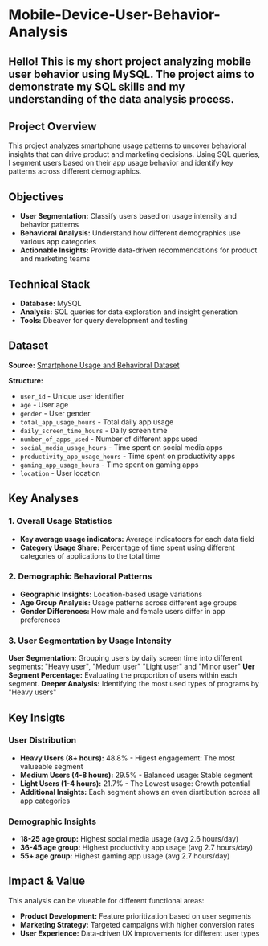 # Mobile-Device-User-Behavior-Analysis
Hello! This is my short project analyzing mobile user behavior using MySQL. The project aims to demonstrate my SQL skills and my understanding of the data analysis process.
--- 

## Project Overview

This project analyzes smartphone usage patterns to uncover behavioral insights that can drive product and marketing decisions. Using SQL queries, I segment users based on their app usage behavior and identify key patterns across different demographics.

## Objectives

- **User Segmentation:** Classify users based on usage intensity and behavior patterns
- **Behavioral Analysis:** Understand how different demographics use various app categories
- **Actionable Insights:** Provide data-driven recommendations for product and marketing teams

## Technical Stack

- **Database:** MySQL
- **Analysis:** SQL queries for data exploration and insight generation
- **Tools:** Dbeaver for query development and testing

## Dataset

**Source:** [Smartphone Usage and Behavioral Dataset](https://www.kaggle.com/datasets/bhadramohit/smartphone-usage-and-behavioral-dataset)

**Structure:**
- `user_id` - Unique user identifier
- `age` - User age
- `gender` - User gender
- `total_app_usage_hours` - Total daily app usage
- `daily_screen_time_hours` - Daily screen time
- `number_of_apps_used` - Number of different apps used
- `social_media_usage_hours` - Time spent on social media apps
- `productivity_app_usage_hours` - Time spent on productivity apps
- `gaming_app_usage_hours` - Time spent on gaming apps
- `location` - User location

## Key Analyses

### 1. Overall Usage Statistics
- **Key average usage indicators:** Average indicatoors for each data field
- **Category Usage Share:** Percentage of time spent using different categories of applications to the total time

### 2. Demographic Behavioral Patterns
- **Geographic Insights:** Location-based usage variations
- **Age Group Analysis:** Usage patterns across different age groups
- **Gender Differences:** How male and female users differ in app preferences
  
### 3. User Segmentation by Usage Intensity
**User Segmentation:** Grouping users by daily screen time into different segments: "Heavy user", "Medum user" "Light user" and "Minor user"
**Uer Segment Percentage:** Evaluating the proportion of users within each segment.
**Deeper Analysis:** Identifying the most used types of programs by "Heavy users" 

## Key Insigts

### User Distribution
- **Heavy Users (8+ hours):** 48.8% - Higest engagement: The most valueable segment
- **Medium Users (4-8 hours):** 29.5% - Balanced usage: Stable segment
- **Light Users (1-4 hours):** 21.7% - The Lowest usage: Growth potential
- **Additional Insights:** Each segment shows an even disrtibution across all app categories 

### Demographic Insights
- **18-25 age group:** Highest social media usage (avg 2.6 hours/day)
- **36-45 age group:** Highest productivity app usage (avg 2.7 hours/day)
- **55+ age group:** Highest gaming app usage (avg 2.7 hours/day)


## Impact & Value
This analysis can be vlueable for different functional areas:
- **Product Development:** Feature prioritization based on user segments
- **Marketing Strategy:** Targeted campaigns with higher conversion rates
- **User Experience:** Data-driven UX improvements for different user types
